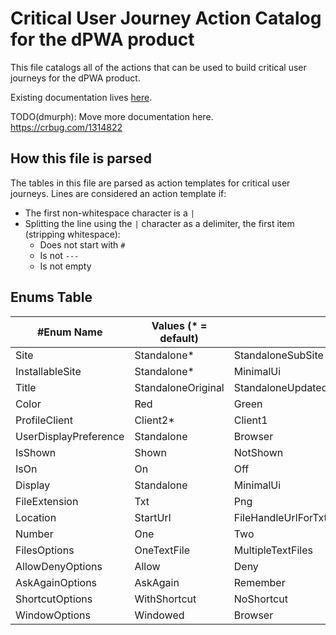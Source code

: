 # Critical User Journey Action Catalog for the dPWA product

This file catalogs all of the actions that can be used to build critical user journeys for the dPWA product.

Existing documentation lives [here](/docs/webapps/integration-testing-framework.md).

TODO(dmurph): Move more documentation here. https://crbug.com/1314822

## How this file is parsed

The tables in this file are parsed as action templates for critical user journeys. Lines are considered an action template if:
- The first non-whitespace character is a `|`
- Splitting the line using the `|` character as a delimiter, the first item (stripping whitespace):
  - Does not start with `#`
  - Is not `---`
  - Is not empty


## Enums Table

| #Enum Name | Values (* = default) |  |  |  |  |  |  |
| --- | --- | --- | --- | --- | --- | --- | --- |
| Site | Standalone*  | StandaloneSubSite | MinimalUi | NotPromotable | StandaloneNestedA | StandaloneNestedB | Wco | Isolated | FileHandler | NotInstalled | |
| InstallableSite | Standalone* | MinimalUi | StandaloneNestedA | StandaloneNestedB | Wco | NotInstalled |  |
| Title | StandaloneOriginal | StandaloneUpdated |  |  |  |  |  |
| Color | Red | Green |  |  |  |  |  |
| ProfileClient | Client2* | Client1 |  |  |  |  |  |
| UserDisplayPreference | Standalone | Browser |  |  |  |  |  |
| IsShown | Shown | NotShown |  |  |  |  |  |
| IsOn | On | Off |  |  |  |  |  |
| Display | Standalone | MinimalUi | Wco | Browser |  |  |  |
| FileExtension | Txt | Png |  |  |  |  |  |
| Location | StartUrl | FileHandleUrlForTxt | FileHandleUrlForPng |  |  |  |  |
| Number | One | Two |  |  |  |  |  |
| FilesOptions | OneTextFile | MultipleTextFiles | OnePngFile | MultiplePngFiles | AllTestAndPngFiles |  |  |
| AllowDenyOptions | Allow | Deny |
| AskAgainOptions | AskAgain | Remember |
| ShortcutOptions | WithShortcut | NoShortcut |
| WindowOptions | Windowed | Browser |
